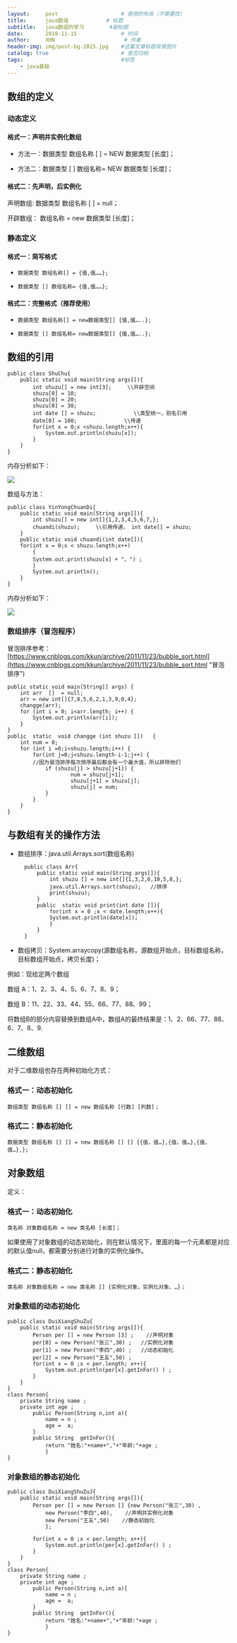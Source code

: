 ```yaml
---
layout:     post                    # 使用的布局（不需要改）
title:      java数组            # 标题 
subtitle:   java数组的学习        #副标题
date:       2018-11-15              # 时间
author:     XHN                      # 作者
header-img: img/post-bg-2015.jpg    #这篇文章标题背景图片
catalog: true                       # 是否归档
tags:                               #标签
    - java基础
---
```



## 数组的定义 ##

### 动态定义 ###
#### 格式一：声明并实例化数组 ####



- 方法一：数据类型 数组名称 [ ] = NEW 数据类型 [长度]；



- 方法二：数据类型 [ ] 数组名称= NEW 数据类型 [长度]；

#### 格式二：先声明，后实例化 ####

声明数组:	数据类型 数组名称 [ ] = null；

开辟数组：	数组名称 = new 数据类型 [长度]；


### 静态定义 ###
#### 格式一：简写格式 ####



- `数据类型 数组名称[] = {值,值……};`


- `数据类型 [] 数组名称= {值,值……};`

#### 格式二：完整格式（推荐使用） ####



- `数据类型 数组名称[] = new数据类型[] {值,值…..};`



- `数据类型 [] 数组名称= new数据类型[] {值,值…..};`


## 数组的引用 ##

 
	public class ShuChu{
		public static void main(String args[]){
			int shuzu[] = new int[3];     \\开辟空间
	        shuzu[0] = 10;
	        shuzu[0] = 20;
	        shuzu[0] = 30;
	        int date [] = shuzu;            \\类型统一，别名引用
	        date[0] = 100;               \\传递
			for(int x = 0;x <shuzu.length;x++){
				System.out.println(shuzu[x]);
			}
		}
	}


内存分析如下：

![](https://i.imgur.com/IBykvpc.png)




数组与方法：

	public class YinYongChuanDi{
		public static void main(String args[]){
			int shuzu[] = new int[]{1,2,3,4,5,6,7,};
			chuandi(shuzu);     \\引用传递， int date[] = shuzu;
		}
		public static void chuandi(int date[]){
		for(int x = 0;x < shuzu.length;x++)
			{
			System.out.print(shuzu[x] + "、") ;
			}
			System.out.println();
		}
	}


内存分析如下：

![](https://i.imgur.com/eqNC2Bk.png)


### 数组排序（冒泡程序） ###

冒泡排序参考： [https://www.cnblogs.com/kkun/archive/2011/11/23/bubble_sort.html](https://www.cnblogs.com/kkun/archive/2011/11/23/bubble_sort.html "冒泡排序")

    public static void main(String[] args) {
        int arr  []  = null;
        arr = new int[]{7,8,5,6,2,1,3,9,0,4};
        changge(arr);
        for (int i = 0; i<arr.length; i++) {
            System.out.println(arr[i]);
        }
    }
    public  static  void changge (int shuzu [])   {
        int num = 0;
        for (int i =0;i<shuzu.length;i++) {
            for(int j=0;j<shuzu.length-i-1;j++) {  
			//因为冒泡排序每次排序最后都会有一个最大值，所以排除他们
                if (shuzu[j] > shuzu[j+1]) {
                        num = shuzu[j+1];
                        shuzu[j+1] = shuzu[j];
                        shuzu[j] = num;
                }
            }
        }
    }
 


## 与数组有关的操作方法 ##



- 数组排序：java.util.Arrays.sort(数组名称)


		public class Arr{
			public static void main(String args[]){
				int shuzu [] = new int[]{1,3,2,6,10,5,8,};
				java.util.Arrays.sort(shuzu);   //排序
				print(shuzu);
			}
			public  static void print(int date []){
				for(int x = 0 ;x < date.length;x++){
				System.out.println(date[x]);
				}
			}
		}


- 数组拷贝：System.arraycopy(源数组名称，源数组开始点，目标数组名称，目标数组开始点，拷贝长度)； 



例如：现给定两个数组

数组 A：1、2、3、4、5、6、7、8、9；

数组 B：11、22、33、44、55、66、77、88、99；

将数组B的部分内容替换到数组A中，数组A的最终结果是：1、2、66、77、88、6、7、8、9.


## 二维数组 ##

对于二维数组也存在两种初始化方式：

### 格式一：动态初始化 ###

    数组类型 数组名称 [] [] = new 数组名称 [行数] [列数]；
### 格式二：静态初始化 ###

    数据类型 数组名称 [] [] = new 数组名称 [] [] {{值，值…},{值，值…},{值，值…},};


## 对象数组 ##

定义：

### 格式一：动态初始化 ###
    类名称 对象数组名称 = new 类名称 [长度]；

如果使用了对象数组的动态初始化，则在默认情况下，里面的每一个元素都是对应的默认值null，都需要分别进行对象的实例化操作。


### 格式二：静态初始化 ###

    类名称 对象数组名称 = new 类名称 [] {实例化对象，实例化对象，…}；



### 对象数组的动态初始化 ###

	public class DuiXiangShuZu{
		public static void main(String args[]){
			Person per [] = new Person [3] ;    //声明对象
			per[0] = new Person("张三",30) ;   //实例化对象
			per[1] = new Person("李四",40) ;   //动态初始化
			per[2] = new Person("王五",50) ;
			for(int x = 0 ;x < per.length; x++){
				System.out.println(per[x].getInFor() ) ;
			}
		}
	}
	class Person{
		private String name ;
		private int age ;
			public Person(String n,int a){
				name = n ;
				age =  a;
			}
			public String  getInFor(){
				return "姓名:"+name+","+"年龄:"+age ;
				}
	}


### 对象数组的静态初始化 ###

	public class DuiXiangShuZuJ{
		public static void main(String args[]){
			Person per [] = new Person [] {new Person("张三",30) ,
				new Person("李四",40),    //声明并实例化对象
				new Person("王五",50)    //静态初始化
				};
	
			for(int x = 0 ;x < per.length; x++){
				System.out.println(per[x].getInFor() ) ;
			}
		}
	}
	class Person{
		private String name ;
		private int age ;
			public Person(String n,int a){
				name = n ;
				age =  a;
			}
			public String  getInFor(){
				return "姓名:"+name+","+"年龄:"+age ;
				}
	}
